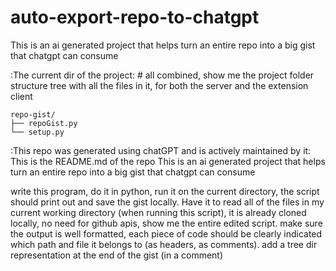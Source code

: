 # auto-export-repo-to-chatgpt
This is an ai generated project that helps turn an entire repo into a big gist that chatgpt can consume


:The current dir of the project: # all combined, show me the project folder structure tree with all the files in it, for both the server and the extension client
```
repo-gist/
├── repoGist.py
└── setup.py
```

:This repo was generated using chatGPT and is actively maintained by it: 
This is the README.md of the repo
This is an ai generated project that helps turn an entire repo into a big gist that chatgpt can consume

write this program, do it in python, run it on the current directory, the script should print out and save the gist locally. Have it to read all of the files in my current working directory (when running this script), it is already cloned locally, no need for github apis, show me the entire edited script. make sure the output is well formatted, each piece of code should be clearly indicated which path and file it belongs to (as headers, as comments). add a tree dir representation at the end of the gist (in a comment)




